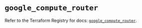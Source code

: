 # `google_compute_router`

Refer to the Terraform Registry for docs: [`google_compute_router`](https://registry.terraform.io/providers/hashicorp/google-beta/6.28.0/docs/resources/google_compute_router).
